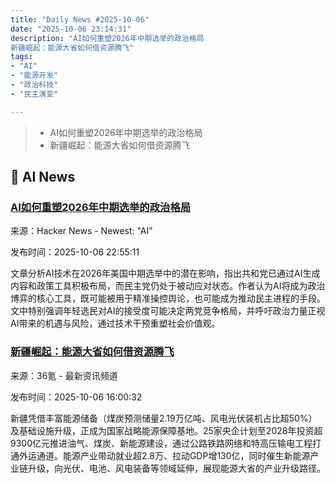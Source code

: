 ```yaml
---
title: "Daily News #2025-10-06"
date: "2025-10-06 23:14:31"
description: "AI如何重塑2026年中期选举的政治格局
新疆崛起：能源大省如何借资源腾飞"
tags: 
- "AI"
- "能源开发"
- "政治科技"
- "民主演变"

---
```


> - AI如何重塑2026年中期选举的政治格局
> - 新疆崛起：能源大省如何借资源腾飞

## 🤖 AI News

### [AI如何重塑2026年中期选举的政治格局](https://www.schneier.com/blog/archives/2025/10/ai-in-the-2026-midterm-elections.html)

来源：Hacker News - Newest: "AI"

发布时间：2025-10-06 22:55:11

文章分析AI技术在2026年美国中期选举中的潜在影响，指出共和党已通过AI生成内容和政策工具积极布局，而民主党仍处于被动应对状态。作者认为AI将成为政治博弈的核心工具，既可能被用于精准操控舆论，也可能成为推动民主进程的手段。文中特别强调年轻选民对AI的接受度可能决定两党竞争格局，并呼吁政治力量正视AI带来的机遇与风险，通过技术干预重塑社会价值观。

### [新疆崛起：能源大省如何借资源腾飞](https://www.36kr.com/p/3497072039254913)

来源：36氪 - 最新资讯频道

发布时间：2025-10-06 16:00:32

新疆凭借丰富能源储备（煤炭预测储量2.19万亿吨、风电光伏装机占比超50%）及基础设施升级，正成为国家战略能源保障基地。25家央企计划至2028年投资超9300亿元推进油气、煤炭、新能源建设，通过公路铁路网络和特高压输电工程打通外运通道。能源产业带动就业超2.8万、拉动GDP增130亿，同时催生新能源产业链升级，向光伏、电池、风电装备等领域延伸，展现能源大省的产业升级路径。
